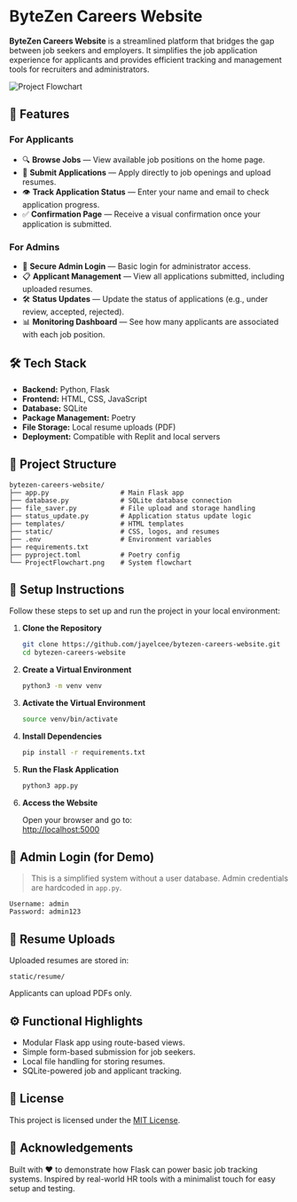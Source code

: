 # ByteZen Careers Website

**ByteZen Careers Website** is a streamlined platform that bridges the gap between job seekers and employers. It simplifies the job application experience for applicants and provides efficient tracking and management tools for recruiters and administrators.

![Project Flowchart](ProjectFlowchart.png)

## 🚀 Features

### For Applicants
- 🔍 **Browse Jobs** — View available job positions on the home page.
- 📄 **Submit Applications** — Apply directly to job openings and upload resumes.
- 👁 **Track Application Status** — Enter your name and email to check application progress.
- ✅ **Confirmation Page** — Receive a visual confirmation once your application is submitted.

### For Admins
- 🔐 **Secure Admin Login** — Basic login for administrator access.
- 📋 **Applicant Management** — View all applications submitted, including uploaded resumes.
- 🛠 **Status Updates** — Update the status of applications (e.g., under review, accepted, rejected).
- 📊 **Monitoring Dashboard** — See how many applicants are associated with each job position.

## 🛠 Tech Stack

- **Backend:** Python, Flask
- **Frontend:** HTML, CSS, JavaScript
- **Database:** SQLite
- **Package Management:** Poetry
- **File Storage:** Local resume uploads (PDF)
- **Deployment:** Compatible with Replit and local servers

## 📂 Project Structure

```
bytezen-careers-website/
├── app.py                  # Main Flask app
├── database.py             # SQLite database connection
├── file_saver.py           # File upload and storage handling
├── status_update.py        # Application status update logic
├── templates/              # HTML templates
├── static/                 # CSS, logos, and resumes
├── .env                    # Environment variables
├── requirements.txt
├── pyproject.toml          # Poetry config
└── ProjectFlowchart.png    # System flowchart
```

## 🧪 Setup Instructions

Follow these steps to set up and run the project in your local environment:

1. **Clone the Repository**

   ```bash
   git clone https://github.com/jayelcee/bytezen-careers-website.git
   cd bytezen-careers-website
   ```

2. **Create a Virtual Environment**

   ```bash
   python3 -m venv venv
   ```

3. **Activate the Virtual Environment**

   ```bash
   source venv/bin/activate
   ```

4. **Install Dependencies**

   ```bash
   pip install -r requirements.txt
   ```

5. **Run the Flask Application**

   ```bash
   python3 app.py
   ```

6. **Access the Website**

   Open your browser and go to:  
   [http://localhost:5000](http://localhost:5000)

## 🔑 Admin Login (for Demo)

> This is a simplified system without a user database. Admin credentials are hardcoded in `app.py`.

```text
Username: admin
Password: admin123
```

## 📁 Resume Uploads

Uploaded resumes are stored in:

```
static/resume/
```

Applicants can upload PDFs only.

## ⚙️ Functional Highlights

- Modular Flask app using route-based views.
- Simple form-based submission for job seekers.
- Local file handling for storing resumes.
- SQLite-powered job and applicant tracking.

## 📜 License

This project is licensed under the [MIT License](LICENSE).

## 🙌 Acknowledgements

Built with ❤️ to demonstrate how Flask can power basic job tracking systems. Inspired by real-world HR tools with a minimalist touch for easy setup and testing.
